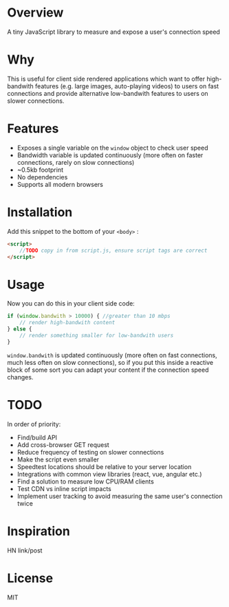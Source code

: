 # Overview
A tiny JavaScript library to measure and expose a user's connection speed

# Why
This is useful for client side rendered applications which want to offer high-bandwith features (e.g. large images, auto-playing videos) to users on fast connections and provide alternative low-bandwith features to users on slower connections.

 # Features

- Exposes a single variable on the `window` object to check user speed
- Bandwidth variable is updated continuously (more often on faster connections, rarely on slow connections) 
- ~0.5kb footprint
- No dependencies
- Supports all modern browsers

# Installation

Add this snippet to the bottom of your `<body>` :

````html
<script>
    //TODO copy in from script.js, ensure script tags are correct
</script>

````


# Usage

Now you can do this in your client side code:

````javascript
if (window.bandwith > 10000) { //greater than 10 mbps
    // render high-bandwith content
} else {
    // render something smaller for low-bandwith users
}
````

`window.bandwith` is updated continuously (more often on fast connections, much less often on slow connections), so if you put this inside a reactive block of some sort you can adapt your content if the connection speed changes. 


# TODO
In order of priority:
- Find/build API
- Add cross-browser GET request
- Reduce frequency of testing on slower connections
- Make the script even smaller
- Speedtest locations should be relative to your server location
- Integrations with common view libraries (react, vue, angular etc.)
- Find a solution to measure low CPU/RAM clients
- Test CDN vs inline script impacts
- Implement user tracking to avoid measuring the same user's connection twice

# Inspiration
HN link/post

# License
MIT